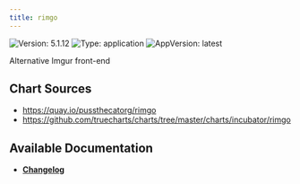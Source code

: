 ```yaml
---
title: rimgo
---
```


![Version: 5.1.12](https://img.shields.io/badge/Version-5.1.12-informational?style=flat-square) ![Type: application](https://img.shields.io/badge/Type-application-informational?style=flat-square) ![AppVersion: latest](https://img.shields.io/badge/AppVersion-latest-informational?style=flat-square)

Alternative Imgur front-end

## Chart Sources

- https://quay.io/pussthecatorg/rimgo
- https://github.com/truecharts/charts/tree/master/charts/incubator/rimgo

## Available Documentation

- [**Changelog**](./CHANGELOG.md)
